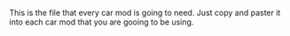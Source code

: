 This is the file that every car mod is going to need. Just copy and paster it into each car mod that you are gooing to be using.

